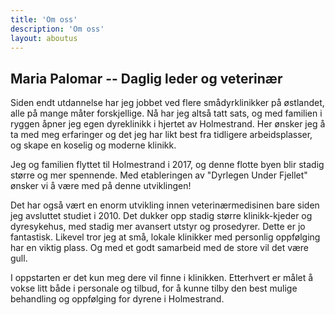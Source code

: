```yaml
---
title: 'Om oss'
description: 'Om oss'
layout: aboutus 
---
```

## Maria Palomar -- Daglig leder og veterinær

Siden endt utdannelse har jeg jobbet ved flere smådyrklinikker på østlandet, alle på mange måter
forskjellige. Nå har jeg altså tatt sats, og med familien i ryggen åpner jeg egen dyreklinikk i hjertet av
Holmestrand. Her ønsker jeg å ta med meg erfaringer og det jeg har likt best fra tidligere arbeidsplasser,
og skape en koselig og moderne klinikk.

Jeg og familien flyttet til Holmestrand i 2017, og denne flotte byen blir stadig større og mer spennende.
Med etableringen av "Dyrlegen Under Fjellet" ønsker vi å være med på denne utviklingen!

Det har også vært en enorm utvikling innen veterinærmedisinen bare siden jeg avsluttet studiet i 2010.
Det dukker opp stadig større klinikk-kjeder og dyresykehus, med stadig mer avansert utstyr og
prosedyrer. Dette er jo fantastisk. Likevel tror jeg at små, lokale klinikker med personlig oppfølging har
en viktig plass. Og med et godt samarbeid med de store vil det være gull.

I oppstarten er det kun meg dere vil finne i klinikken. Etterhvert er målet å vokse litt både i personale og
tilbud, for å kunne tilby den best mulige behandling og oppfølging for dyrene i Holmestrand.
